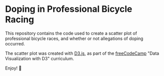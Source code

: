 # Doping in Professional Bicycle Racing

This repository contains the code used to create a scatter plot of professional bicycle races, and whether or not allegations of doping occurred.

The scatter plot was created with [D3.js](https://d3js.org/), as part of the [freeCodeCamp](https://www.freecodecamp.org/) "Data Visualization with D3" curriculum.

Enjoy!
🙂

